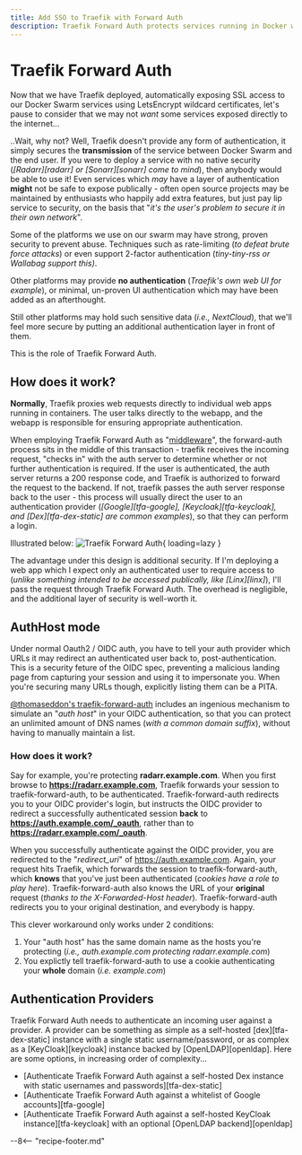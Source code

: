 ```yaml
---
title: Add SSO to Traefik with Forward Auth
description: Traefik Forward Auth protects services running in Docker with an additional layer of authentication, and can be integrated into Keycloak, Google, GitHub, etc.
---
```

# Traefik Forward Auth

Now that we have Traefik deployed, automatically exposing SSL access to our Docker Swarm services using LetsEncrypt wildcard certificates, let's pause to consider that we may not *want* some services exposed directly to the internet...

..Wait, why not? Well, Traefik doesn't provide any form of authentication, it simply secures the **transmission** of the service between Docker Swarm and the end user. If you were to deploy a service with no native security (*[Radarr][radarr] or [Sonarr][sonarr] come to mind*), then anybody would be able to use it! Even services which *may* have a layer of authentication **might** not be safe to expose publically - often open source projects may be maintained by enthusiasts who happily add extra features, but just pay lip service to security, on the basis that "*it's the user's problem to secure it in their own network*".

Some of the platforms we use on our swarm may have strong, proven security to prevent abuse. Techniques such as rate-limiting (*to defeat brute force attacks*) or even support 2-factor authentication (*tiny-tiny-rss or Wallabag support this)*.

Other platforms may provide **no authentication** (*Traefik's own web UI for example*), or minimal, un-proven UI authentication which may have been added as an afterthought.

Still other platforms may hold such sensitive data (*i.e., NextCloud*), that we'll feel more secure by putting an additional authentication layer in front of them.

This is the role of Traefik Forward Auth.

## How does it work?

**Normally**, Traefik proxies web requests directly to individual web apps running in containers. The user talks directly to the webapp, and the webapp is responsible for ensuring appropriate authentication.

When employing Traefik Forward Auth as "[middleware](https://doc.traefik.io/traefik/middlewares/forwardauth/)", the forward-auth process sits in the middle of this transaction - traefik receives the incoming request, "checks in" with the auth server to determine whether or not further authentication is required. If the user is authenticated, the auth server returns a 200 response code, and Traefik is authorized to forward the request to the backend. If not, traefik passes the auth server response back to the user - this process will usually direct the user to an authentication provider (*[Google][tfa-google], [Keycloak][tfa-keycloak], and [Dex][tfa-dex-static] are common examples*), so that they can perform a login.

Illustrated below:
![Traefik Forward Auth](../../images/traefik-forward-auth.png){ loading=lazy }

The advantage under this design is additional security. If I'm deploying a web app which I expect only an authenticated user to require access to (*unlike something intended to be accessed publically, like [Linx][linx]*), I'll pass the request through Traefik Forward Auth. The overhead is negligible, and the additional layer of security is well-worth it.

## AuthHost mode

Under normal Oauth2 / OIDC auth, you have to tell your auth provider which URLs it may redirect an authenticated user back to, post-authentication. This is a security feture of the OIDC spec, preventing a malicious landing page from capturing your session and using it to impersonate you. When you're securing many URLs though, explicitly listing them can be a PITA.

[@thomaseddon's traefik-forward-auth](https://github.com/thomseddon/traefik-forward-auth) includes an ingenious mechanism to simulate an "_auth host_" in your OIDC authentication, so that you can protect an unlimited amount of DNS names (_with a common domain suffix_), without having to manually maintain a list.

### How does it work?

Say for example, you're protecting **radarr.example.com**. When you first browse to **<https://radarr.example.com>**, Traefik forwards your session to traefik-forward-auth, to be authenticated. Traefik-forward-auth redirects you to your OIDC provider's login, but instructs the OIDC provider to redirect a successfully authenticated session **back** to **<https://auth.example.com/_oauth>**, rather than to **<https://radarr.example.com/_oauth>**.

When you successfully authenticate against the OIDC provider, you are redirected to the "_redirect_uri_" of <https://auth.example.com>. Again, your request hits Traefik, which forwards the session to traefik-forward-auth, which **knows** that you've just been authenticated (*cookies have a role to play here*). Traefik-forward-auth also knows the URL of your **original** request (*thanks to the X-Forwarded-Host header*). Traefik-forward-auth redirects you to your original destination, and everybody is happy.

This clever workaround only works under 2 conditions:

1. Your "auth host" has the same domain name as the hosts you're protecting (*i.e., auth.example.com protecting radarr.example.com*)
2. You explictly tell traefik-forward-auth to use a cookie authenticating your **whole** domain (*i.e. example.com*)

## Authentication Providers

Traefik Forward Auth needs to authenticate an incoming user against a provider. A provider can be something as simple as a self-hosted [dex][tfa-dex-static] instance with a single static username/password, or as complex as a [KeyCloak][keycloak] instance backed by [OpenLDAP][openldap]. Here are some options, in increasing order of complexity...

* [Authenticate Traefik Forward Auth against a self-hosted Dex instance with static usernames and passwords][tfa-dex-static]
* [Authenticate Traefik Forward Auth against a whitelist of Google accounts][tfa-google]
* [Authenticate Traefik Forward Auth against a self-hosted KeyCloak instance][tfa-keycloak] with an optional [OpenLDAP backend][openldap]

--8<-- "recipe-footer.md"

[^1]: Authhost mode is specifically handy for Google authentication, since Google doesn't permit wildcard redirect_uris, like [KeyCloak][keycloak] does.
